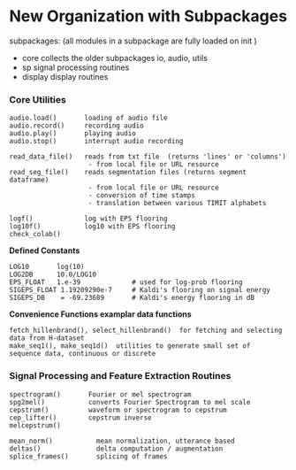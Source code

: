 # New Organization with Subpackages

subpackages:  (all modules in a subpackage are fully loaded on init )
- core        collects the older subpackages io, audio, utils
- sp          signal processing routines
- display     display routines



### Core Utilities
```
audio.load()       loading of audio file
audio.record()     recording audio
audio.play()       playing audio
audio.stop()       interrupt audio recording

read_data_file()   reads from txt file  (returns 'lines' or 'columns')
                    - from local file or URL resource
read_seg_file()    reads segmentation files (returns segment dataframe)
                    - from local file or URL resource
                    - conversion of time stamps
                    - translation between various TIMIT alphabets

logf()             log with EPS flooring
log10f()           log10 with EPS flooring
check_colab() 
```


**Defined Constants**
```
LOG10       log(10)
LOG2DB      10.0/LOG10
EPS_FLOAT   1.e-39             # used for log-prob flooring
SIGEPS_FLOAT 1.19209290e-7     # Kaldi's flooring on signal energy
SIGEPS_DB    = -69.23689       # Kaldi's energy flooring in dB 
```


**Convenience Functions examplar data functions**
```
fetch_hillenbrand(), select_hillenbrand()  for fetching and selecting data from H-dataset
make_seq1(), make_seq1d()  utilities to generate small set of  sequence data, continuous or discrete
```

### Signal Processing and Feature Extraction  Routines
```
spectrogram()       Fourier or mel spectrogram
spg2mel()           converts Fourier Spectrogram to mel scale
cepstrum()          waveform or spectrogram to cepstrum
cep_lifter()        cepstrum inverse
melcepstrum()

mean_norm()           mean normalization, utterance based
deltas()              delta computation / augmentation
splice_frames()       splicing of frames
```
    

